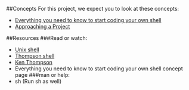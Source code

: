 ##Concepts
For this project, we expect you to look at these concepts:
 - [Everything you need to know to start coding your own shell](https://intranet.alxswe.com/concepts/64)
 - [Approaching a Project](https://intranet.alxswe.com/concepts/350)

##Resources
###Read or watch:
 - [Unix shell](https://en.wikipedia.org/wiki/Unix_shell)
 - [Thompson shell](https://en.wikipedia.org/wiki/Thompson_shell)
 - [Ken Thompson](https://en.wikipedia.org/wiki/Ken_Thompson)
 - Everything you need to know to start coding your own shell concept page
###man or help:
 - sh (Run sh as well)
